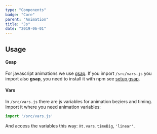 ```yaml
---
type: "Components"
badge: "Core"
parent: "Animation"
title: "Js"
date: "2019-06-01"
---
```


## Usage

#### Gsap

For javascript animations we use [gsap](https://greensock.com/gsap/). If you import `/src/vars.js` you import also **gsap**, you need to install it with npm see [setup gsap](/components/setup#usage-gsap).

#### Vars

In `/src/vars.js` there are js variables for animation beziers and timing. Import it where you need animation variables:

```jsx
import '/src/vars.js'
```

And access the variables this way: `Xt.vars.timeBig`, `'linear'`.
